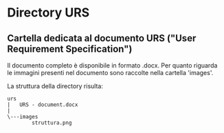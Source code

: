 # Directory URS

## Cartella dedicata al documento URS  ("User Requirement Specification")

Il documento completo è disponibile in formato .docx.
Per quanto riguarda le immagini presenti nel documento sono raccolte nella cartella 'images'.

La struttura della directory risulta:

```
urs
|   URS - document.docx
|   
\---images
        struttura.png
```